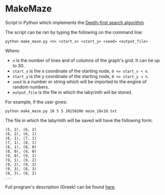 # MakeMaze

Script in Python which implements the [Depth-first search algorithm](https://en.wikipedia.org/wiki/Depth-first_search).

The script can be ran by typing the following on the command line:

```
python make_maze.py <n> <start_x> <start_y> <seed> <output_file>
```

Where:

* `n` is the number of lines and of columns of the graph's grid. It can be up to 30.
*  `start_x` is the x coordinate of the starting node,
`0 <= start_x < n`.
*  `start_y` is the y coordinate of the starting node,
`0 <= start_y < n`.
*  `seed` is a number or string which will be imported to the engine of random numbers.
*  `output_file` is the file in which the labyrinth will be stored.

For example, if the user gives:

```
python make_maze.py 10 5 5 20150206 maze_10x10.txt
```

The file in which the labyrinth will be saved will have the following form:

```
(5, 2), (6, 2)
(6, 2), (6, 1)
(6, 1), (7, 1)
(7, 1), (8, 1)
(8, 1), (8, 0)
(8, 0), (9, 0)
(9, 0), (9, 1)
(9, 1), (9, 2)
(9, 2), (9, 3)
(9, 3), (8, 3)
(8, 3), (8, 2)
...
```

Full program's description (Greek) can be found [here](https://github.com/dmst-algorithms-course/assignment-2015-1).
